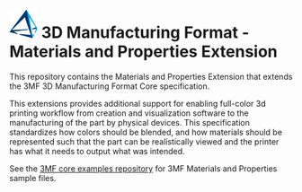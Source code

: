 # ![3mf logo](images/3mf_logo_50px.png) 3D Manufacturing Format - Materials and Properties Extension

This repository contains the Materials and Properties Extension that extends the 3MF 3D Manufacturing Format Core specification.

This extensions provides additional support for enabling full-color 3d printing workflow from creation and visualization software to the manufacturing of the part by physical devices. This specification standardizes how colors should be blended, and how materials should be represented such that the part can be realistically viewed and the printer has what it needs to output what was intended.

See the [3MF core examples repository](https://github.com/3MFConsortium/3mf-samples/tree/master/examples/materials) for 3MF Materials and Properties sample files.
